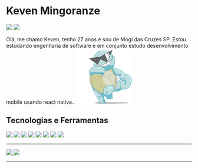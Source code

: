 # Keven Mingoranze
<a href="https://instagram.com/mingoranzee" target="_blank"><img loading="lazy" src="https://img.shields.io/badge/-Instagram-%23E4405F?style=for-the-badge&logo=instagram&logoColor=white" target="_blank"></a>
<a href="https://www.linkedin.com/in/mingoranze/" target="_blank"><img loading="lazy" src="https://img.shields.io/badge/-LinkedIn-%230077B5?style=for-the-badge&logo=linkedin&logoColor=white" target="_blank"></a>
<div>
Olá, me chamo Keven, tenho 27 anos e sou de Mogi das Cruzes SP. Estou estudando engenharia de software e em conjunto estudo desenvolvimento mobile usando react native..             
<img loading="lazy" src="pokemon-squirtle.gif" height="150"/>
</div>





## Tecnologias e Ferramentas
<div>
<img wight="40" height="40" loading="lazy" src="https://cdn.jsdelivr.net/gh/devicons/devicon/icons/html5/html5-original.svg"/>
<img wight="40" height="40" loading="lazy" src="https://cdn.jsdelivr.net/gh/devicons/devicon/icons/css3/css3-original.svg"/>
<img wight="50" height="50" loading="lazy" src="https://cdn.jsdelivr.net/gh/devicons/devicon/icons/tailwindcss/tailwindcss-original-wordmark.svg"/>
<img wight="40" height="40" loading="lazy" src="https://cdn.jsdelivr.net/gh/devicons/devicon/icons/javascript/javascript-original.svg"/>
<img wight="40" height="40" loading="lazy" src="https://cdn.jsdelivr.net/gh/devicons/devicon/icons/react/react-original.svg"/>
<img wight="40" height="40" loading="lazy" src="https://cdn.jsdelivr.net/gh/devicons/devicon/icons/git/git-original.svg"/>
<img wight="40" height="40" loading="lazy" src="https://cdn.jsdelivr.net/gh/devicons/devicon/icons/vscode/vscode-original.svg"/>
<img wight="40" height="40" loading="lazy" src="https://cdn.jsdelivr.net/gh/devicons/devicon/icons/typescript/typescript-original.svg"/>
</div>

<hr/>
<div>
<a href="https://github.com/mingoranze">
<img loading="lazy" height="180em" src="https://github-readme-stats.vercel.app/api/top-langs/?username=mingoranze&layout=compact&langs_count=7&theme=dracula"/>
<img loading="lazy" height="180em" src="https://github-readme-stats.vercel.app/api?username=mingoranze&show_icons=true&theme=dracula&include_all_commits=true&count_private=true"/>
</div>
<hr/>
